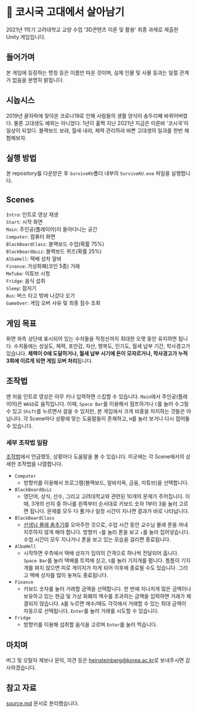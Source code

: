 # 🏫 코시국 고대에서 살아남기
2021년 1학기 고려대학교 교양 수업 '3D콘텐츠 이론 및 활용' 최종 과제로 제출한 Unity 게임입니다.

## 들어가며
본 게임에 등장하는 명칭 등은 이름만 따온 것이며, 실제 인물 및 사물 등과는 일절 관계가 없음을 분명히 밝힙니다.

## 시놉시스
2019년 끝자락에 찾아온 코로나19로 인해 사람들의 생활 양식이 송두리째 바뀌어버렸다. 물론 고대생도 예외는 아니었다. 1년이 훌쩍 지난 2021년 지금은 이른바 '코시국'이 일상이 되었다. 블랙보드 보랴, 월세 내랴, 체력 관리하랴 바쁜 고대생의 일과를 한번 체험해보자.

## 실행 방법
본 repository를 다운받은 후 ```SurviveKU```폴더 내부의 ```SurviveKU.exe``` 파일을 실행합니다.

## Scenes
```Intro```: 인트로 영상 재생<br>
```Start```: 시작 화면<br>
```Main```: 주인공(플레이어)이 돌아다니는 공간<br>
```Computer```: 컴퓨터 화면<br>
```BlackBoardClass```: 블랙보드 수업(확률 75%)<br>
```BlackBoardQuiz```: 블랙보드 퀴즈(확률 25%)<br>
```AlbaHell```: 택배 상차 알바<br>
```Finance```: 가상화폐(코인 5종) 거래<br>
```MeTube```: 미튜브 시청<br>
```Fridge```: 음식 섭취<br>
```Sleep```: 잠자기<br>
```Bus```: 버스 타고 밖에 나갔다 오기<br>
```GameOver```: 게임 오버 사유 및 최종 점수 조회<br>

## 게임 목표
화면 좌측 상단에 표시되어 있는 수치들을 적정선까지 최대한 오랫 동안 유지하면 됩니다. 수치들에는 성실도, 체력, 포만감, 자산, 행복도, 인기도, 월세 납부 기간, 학사경고가 있습니다. **체력이 0에 도달하거나, 월세 납부 시기에 돈이 모자르거나, 학사경고가 누적 3회에 이르게 되면 게임 오버 처리**됩니다.

## 조작법
맨 처음 인트로 영상은 아무 키나 입력하면 스킵할 수 있습니다. ```Main```에서 주인공(플레이어)은 ```WASD```로 움직입니다. 이때, ```Space Bar```를 이용해서 점프하거나 ```C```를 눌러 수그릴 수 있고 ```Shift```를 누르면서 걸을 수 있지만, 본 게임에서 크게 비중을 차지하는 것들은 아닙니다. 각 Scene마다 상황에 맞는 도움말들이 존재하고, ```H```를 눌러 보거나 다시 접어둘 수 있습니다.

### 세부 조작법 일람
[조작법](#조작법)에서 언급했듯, 상황마다 도움말을 볼 수 있습니다. 이곳에는 각 Scene에서의 상세한 조작법을 나열합니다.  
* ```Computer```
  * 방향키를 이용해서 프로그램(블랙보드, 알바지옥, 금융, 미튜브)을 선택합니다.
* ```BlackBoardQuiz```
  * 영단어, 상식, 산수, 그리고 고려대학교와 관련된 10개의 문제가 주어집니다. 이때, 3개의 선지 중 하나를 왼쪽부터 순서대로 키보드 숫자 1부터 3을 눌러 고르면 됩니다. 문제를 모두 다 풀거나 일정 시간이 지나면 결과가 바로 나타납니다.
* ```BlackBoardClass```
  * [선생님 몰래 춤추기](https://namu.wiki/w/%EC%84%A0%EC%83%9D%EB%8B%98%20%EC%95%88%EB%B3%BC%EB%95%8C%20%EC%B6%A4%EC%B6%94%EA%B8%B0?from=%EC%84%A0%EC%83%9D%EB%8B%98%20%EB%AA%B0%EB%9E%98%20%EC%B6%A4%EC%B6%94%EA%B8%B0)를 오마주한 것으로, 수업 시간 동안 교수님 몰래 폰을 꺼내 지루하지 않게 해야 합니다. 방향키 ```↑```를 눌러 폰을 보고 ```↓```를 눌러 집어넣습니다. 수업 시간이 모두 지나거나 폰을 보고 있는 모습을 걸리면 종료됩니다.
* ```AlbaHell```
  * 시작하면 우측에서 택배 상자가 임의의 간격으로 하나씩 전달되어 옵니다. ```Space Bar```를 눌러 택배를 트럭에 싣고, ```S```를 눌러 기지개를 폅니다. 틈틈이 기지개를 펴지 않으면 피로 게이지가 차게 되어 이후에 종료될 수도 있습니다. 그리고 택배 상자를 많이 놓쳐도 종료됩니다.
* ```Finance```
  * 키보드 숫자를 눌러 거래할 금액을 선택합니다. 한 번에 지나치게 많은 금액이나 보유하고 있는 현금 및 가상 화폐의 액수를 초과하는 금액을 입력하면 거래가 체결되지 않습니다. ```A```를 누르면 매수/매도 각각에서 거래할 수 있는 최대 금액이 자동으로 선택됩니다. ```Enter```를 눌러 거래를 시도할 수 있습니다.
* ```Fridge```
  * 방향키를 이용해 섭취할 음식을 고르며 ```Enter```를 눌러 먹습니다.

## 마치며
버그 및 오탈자 제보나 문의, 의견 등은 [heinsteinberg@korea.ac.kr](mailto:heinsteinberg@korea.ac.kr)로 보내주시면 감사하겠습니다.

## 참고 자료
[source.md](source.md) 문서로 분리했습니다.
